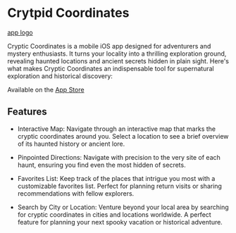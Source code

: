 # Crytpid Coordinates

[app logo](https://github.com/noahgiboney/cryptid-coordinates/edit/main/README.md)

Cryptic Coordinates is a mobile iOS app designed for adventurers and mystery enthusiasts. It turns your locality into a thrilling exploration ground, revealing haunted locations and ancient secrets hidden in plain sight. Here's what makes Cryptic Coordinates an indispensable tool for supernatural exploration and historical discovery:

Available on the [App Store](https://apps.apple.com/us/app/cryptid-coordinates/id6478195420)

## Features

- Interactive Map: Navigate through an interactive map that marks the cryptic coordinates around you. Select a location to see a brief overview of its haunted history or ancient lore.

- Pinpointed Directions: Navigate with precision to the very site of each haunt, ensuring you find even the most hidden of secrets.

- Favorites List: Keep track of the places that intrigue you most with a customizable favorites list. Perfect for planning return visits or sharing recommendations with fellow explorers.

- Search by City or Location: Venture beyond your local area by searching for cryptic coordinates in cities and locations worldwide. A perfect feature for planning your next spooky vacation or historical adventure.
